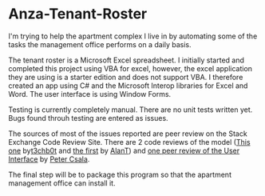 # Anza-Tenant-Roster

I'm trying to help the apartment complex I live in by automating some of the tasks the management office performs on a daily basis.

The tenant roster is a Microsoft Excel spreadsheet. I initially started and completed this project using VBA for excel, however, the excel application they are using is a starter edition and does not support VBA. I therefore created an app using C# and the Microsoft Interop libraries for Excel and Word. The user interface is using Window Forms.

Testing is currently completely manual. There are no unit tests written yet. Bugs found throuh testing are entered as issues.

The sources of most of the issues reported are peer review on the Stack Exchange Code Review Site. There are 2 code reviews of the model ([This one](https://codereview.stackexchange.com/questions/272954/follow-up-refactored-c-tool-to-generate-ms-word-document-mailbox-list-from-ms/273089#273089) by[t3chb0t](https://codereview.stackexchange.com/users/59161/t3chb0t) and [the first](https://codereview.stackexchange.com/questions/272954/follow-up-refactored-c-tool-to-generate-ms-word-document-mailbox-list-from-ms/272980#272980) by [AlanT](https://codereview.stackexchange.com/users/14509/alant)) and [one peer review of the User Interface](https://codereview.stackexchange.com/questions/272958/the-user-interface-code-for-a-simple-tool-that-generates-word-documents-from-exc/273106#273106) by [Peter Csala](https://codereview.stackexchange.com/users/224104/peter-csala).

The final step will be to package this program so that the apartment management office can install it.
